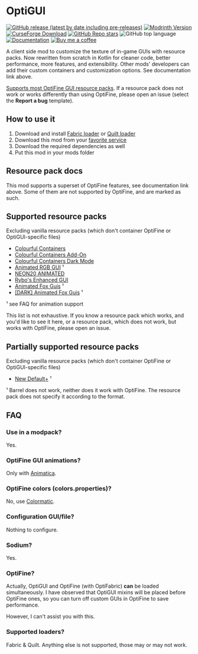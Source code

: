 # OptiGUI

[![GitHub release (latest by date including pre-releases)](https://img.shields.io/github/v/release/opekope2/OptiGUI?include_prereleases&label=Download+from+GitHub&logo=github)](https://github.com/opekope2/OptiGUI/releases)
[![Modrinth Version](https://img.shields.io/modrinth/v/optigui?label=Download+from+Modrinth&logo=modrinth)](https://modrinth.com/mod/optigui/versions)
[![CurseForge Download](https://img.shields.io/badge/Download_from_CurseForge-uhh..._latest_I_guess%3F-E04E14?logo=curseforge)](https://www.curseforge.com/minecraft/mc-mods/optigui/files)
[![GitHub Repo stars](https://img.shields.io/github/stars/opekope2/OptiGUI?label=⭐+GitHub+stars&color=ffff00)](https://github.com/opekope2/OptiGUI/stargazers)
![GitHub top language](https://img.shields.io/github/languages/top/opekope2/OptiGUI?color=7F52FF&logo=kotlin)
[![Documentation](https://img.shields.io/badge/Read%20the-documentation-8CA1AF?logo=readthedocs)](https://opekope2.github.io/OptiGUI)
[![Buy me a coffee](https://img.shields.io/badge/Buy%20me%20a%20coffe-Ko--fi-f16061?logo=ko-fi)](https://ko-fi.com/opekope2)

A client side mod to customize the texture of in-game GUIs with resource packs. Now rewritten from scratch in Kotlin for cleaner code, better performance, more features, and extensibility.
Other mods' developers can add their custom containers and customization options. See documentation link above.

[Supports most OptiFine GUI resource packs](#supported-resource-packs). If a resource pack does not work or works differently than using OptiFine, please open an issue (select the **Report a bug** template).

## How to use it

1. Download and install [Fabric loader](https://fabricmc.net/use) or [Quilt loader](https://quiltmc.org/en/install)
2. Download this mod from your [favorite service](#optigui)
3. Download the required dependencies as well
4. Put this mod in your mods folder

## Resource pack docs

This mod supports a superset of OptiFine features, see documentation link above. Some of them are not supported by OptiFine, and are marked as such.

## Supported resource packs

Excluding vanilla resource packs (which don't container OptiFine or OptiGUI-specific files)

* [Colourful Containers](https://www.planetminecraft.com/texture-pack/colourful-containers-gui/)
* [Colourful Containers Add-On](https://www.planetminecraft.com/texture-pack/updated-colourful-containers-light-mode-gui-optifine-required/)
* [Colourful Containers Dark Mode](https://www.planetminecraft.com/texture-pack/colourful-containers-dark-mode-gui-optifine-required/)
* [Animated RGB GUI](https://www.curseforge.com/minecraft/texture-packs/optifine-animated-rgb-gui) ¹
* [NEON20 ANIMATED](https://www.planetminecraft.com/texture-pack/neon20-animated-optifine/)
* [Rybo's Enhanced GUI](https://www.planetminecraft.com/texture-pack/rybo-s-enhanced-gui/)
* [Animated Fox Guis](https://www.planetminecraft.com/texture-pack/animated-fox-guis-1-16-x/) ¹
* [\[DARK\] Animated Fox Guis](https://www.planetminecraft.com/texture-pack/fox-4931933/) ¹

¹ see FAQ for animation support

This list is not exhaustive. If you know a resource pack which works, and you'd like to see it here, or a resource pack, which does not work, but works with OptiFine, please open an issue.

## Partially supported resource packs

Excluding vanilla resource packs (which don't container OptiFine or OptiGUI-specific files)

* [New Default+](https://www.curseforge.com/minecraft/texture-packs/newdefaultplus) ¹

¹ Barrel does not work, neither does it work with OptiFine. The resource pack does not specify it according to the format.

## FAQ

### Use in a modpack?

Yes.

### OptiFine GUI animations?

Only with [Animatica](https://github.com/FoundationGames/Animatica).

### OptiFine colors (colors.properties)?

No, use [Colormatic](https://github.com/kvverti/colormatic).

### Configuration GUI/file?

Nothing to configure.

### Sodium?

Yes.

### OptiFine?

Actually, OptiGUI and OptiFine (with OptiFabric) **can** be loaded simultaneously.
I have observed that OptiGUI mixins will be placed before OptiFine ones, so you can turn off custom GUIs in OptiFine to save performance.

However, I can't assist you with this.

### Supported loaders?

Fabric & Quilt. Anything else is not supported, those may or may not work.
